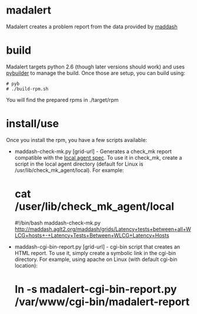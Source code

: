 # madalert

Madalert creates a problem report from the data provided by [maddash](https://github.com/esnet/maddash)

# build

Madalert targets python 2.6 (though later versions should work) and uses [pybuilder](http://pybuilder.github.io/) to manage the build. Once those are setup, you can build using:

    # pyb
    # ./build-rpm.sh

You will find the prepared rpms in ./target/rpm

# install/use

Once you install the rpm, you have a few scripts available:
* maddash-check-mk.py [grid-url] - Generates a check_mk report compatible with the [local agent spec](https://mathias-kettner.de/checkmk_localchecks.html). To use it in check_mk, create a script in the local agent directory (default for Linux is /usr/lib/check_mk_agent/local). For example:

    # cat /user/lib/check_mk_agent/local
    #!/bin/bash
    maddash-check-mk.py http://maddash.aglt2.org/maddash/grids/Latency+tests+between+all+WLCG+hosts+-+Latency+Tests+Between+WLCG+Latency+Hosts

* maddash-cgi-bin-report.py [grid-url] - cgi-bin script that creates an HTML report. To use it, simply create a symbolic link in the cgi-bin directory. For example, using apache on Linux (with default cgi-bin location):

    # ln -s madalert-cgi-bin-report.py /var/www/cgi-bin/madalert-report
